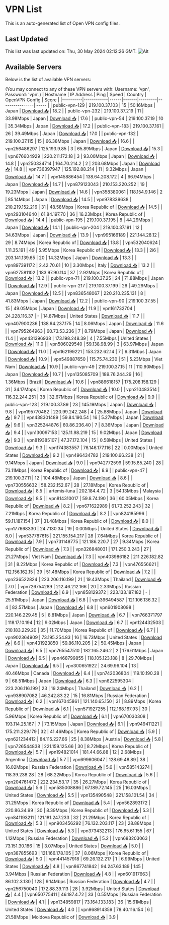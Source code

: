 # VPN List

This is an auto-generated list of Open VPN config files.

## Last Updated

This list was last updated on: Thu, 30 May 2024 02:12:26 GMT.
![Alt](https://repobeats.axiom.co/api/embed/186b98318ef1479477931607c1ad7d823f12451f.svg "Repobeats analytics image")

## Available Servers

Below is the list of available VPN servers:

(You may connect to any of these VPN servers with: Username: 'vpn', Password: 'vpn'.)
| Hostname | IP Address | Ping | Speed | Country | OpenVPN Config | Score |
|----------|------------|------|-------|---------|----------------| ----- |
| public-vpn-129 | 219.100.37.103 | 15 | 50.16Mbps | Japan | [Download 📥](./configs/server_0_JP.ovpn) | 18.2 |
| public-vpn-232 | 219.100.37.219 | 11 | 33.98Mbps | Japan | [Download 📥](./configs/server_1_JP.ovpn) | 17.6 |
| public-vpn-54 | 219.100.37.19 | 10 | 35.34Mbps | Japan | [Download 📥](./configs/server_2_JP.ovpn) | 17.2 |
| public-vpn-183 | 219.100.37.161 | 26 | 39.49Mbps | Japan | [Download 📥](./configs/server_3_JP.ovpn) | 17.0 |
| public-vpn-132 | 219.100.37.115 | 15 | 66.38Mbps | Japan | [Download 📥](./configs/server_4_JP.ovpn) | 16.6 |
| vpn256486297 | 125.193.9.85 | 3 | 65.89Mbps | Japan | [Download 📥](./configs/server_5_JP.ovpn) | 15.3 |
| vpn676604929 | 220.211.172.18 | 3 | 93.00Mbps | Japan | [Download 📥](./configs/server_6_JP.ovpn) | 14.8 |
| vpn250334714 | 164.70.214.2 | 2 | 203.68Mbps | Japan | [Download 📥](./configs/server_7_JP.ovpn) | 14.8 |
| vpn736397947 | 125.192.88.214 | 11 | 9.32Mbps | Japan | [Download 📥](./configs/server_8_JP.ovpn) | 14.7 |
| vpn145886454 | 138.64.208.172 | 4 | 66.94Mbps | Japan | [Download 📥](./configs/server_9_JP.ovpn) | 14.7 |
| vpn879123043 | 210.153.220.252 | 19 | 19.23Mbps | Japan | [Download 📥](./configs/server_10_JP.ovpn) | 14.6 |
| vpn358380061 | 118.154.9.146 | 2 | 85.14Mbps | Japan | [Download 📥](./configs/server_11_JP.ovpn) | 14.5 |
| vpn978339638 | 210.219.152.216 | 31 | 48.58Mbps | Korea Republic of | [Download 📥](./configs/server_12_KR.ovpn) | 14.5 |
| vpn293104640 | 61.84.197.70 | 36 | 16.23Mbps | Korea Republic of | [Download 📥](./configs/server_13_KR.ovpn) | 14.4 |
| public-vpn-195 | 219.100.37.195 | 8 | 44.29Mbps | Japan | [Download 📥](./configs/server_14_JP.ovpn) | 14.1 |
| public-vpn-204 | 219.100.37.181 | 12 | 34.63Mbps | Japan | [Download 📥](./configs/server_15_JP.ovpn) | 13.9 |
| vpn995166189 | 221.144.28.12 | 29 | 8.74Mbps | Korea Republic of | [Download 📥](./configs/server_16_KR.ovpn) | 13.8 |
| vpn532040624 | 1.11.35.191 | 49 | 5.95Mbps | Korea Republic of | [Download 📥](./configs/server_17_KR.ovpn) | 13.3 |
| 2i6 | 203.141.139.65 | 20 | 14.32Mbps | Japan | [Download 📥](./configs/server_18_JP.ovpn) | 13.3 |
| vpn897391172 | 2.42.70.61 | 10 | 3.30Mbps | Italy | [Download 📥](./configs/server_19_IT.ovpn) | 13.2 |
| vpn627581102 | 183.97.90.114 | 37 | 2.92Mbps | Korea Republic of | [Download 📥](./configs/server_20_KR.ovpn) | 13.2 |
| public-vpn-71 | 219.100.37.25 | 24 | 71.88Mbps | Japan | [Download 📥](./configs/server_21_JP.ovpn) | 12.9 |
| public-vpn-217 | 219.100.37.199 | 26 | 49.29Mbps | Japan | [Download 📥](./configs/server_22_JP.ovpn) | 12.5 |
| vpn836548067 | 220.210.235.131 | 8 | 41.83Mbps | Japan | [Download 📥](./configs/server_23_JP.ovpn) | 12.2 |
| public-vpn-90 | 219.100.37.55 | 15 | 49.05Mbps | Japan | [Download 📥](./configs/server_24_JP.ovpn) | 11.9 |
| vpn161732704 | 24.228.116.37 | - | 14.87Mbps | United States | [Download 📥](./configs/server_25_US.ovpn) | 11.7 |
| vpn407900236 | 138.64.237.175 | 14 | 8.06Mbps | Japan | [Download 📥](./configs/server_26_JP.ovpn) | 11.6 |
| vpn795264963 | 60.73.53.236 | 7 | 8.79Mbps | Japan | [Download 📥](./configs/server_27_JP.ovpn) | 11.4 |
| vpn431396938 | 173.198.248.39 | 4 | 7.55Mbps | United States | [Download 📥](./configs/server_28_US.ovpn) | 11.0 |
| vpn506029540 | 59.138.98.99 | 3 | 63.97Mbps | Japan | [Download 📥](./configs/server_29_JP.ovpn) | 11.0 |
| vpn162199221 | 153.232.62.14 | 7 | 9.31Mbps | Japan | [Download 📥](./configs/server_30_JP.ovpn) | 10.9 |
| vpn549887650 | 115.75.74.230 | 51 | 5.23Mbps | Viet Nam | [Download 📥](./configs/server_31_VN.ovpn) | 10.9 |
| public-vpn-49 | 219.100.37.15 | 11 | 110.90Mbps | Japan | [Download 📥](./configs/server_32_JP.ovpn) | 10.7 |
| vpn135085709 | 189.76.244.29 | 16 | 1.36Mbps | Brazil | [Download 📥](./configs/server_33_BR.ovpn) | 10.6 |
| vpn886618157 | 175.208.158.129 | 31 | 34.17Mbps | Korea Republic of | [Download 📥](./configs/server_34_KR.ovpn) | 10.0 |
| vpn210483514 | 116.32.244.251 | 38 | 32.67Mbps | Korea Republic of | [Download 📥](./configs/server_35_KR.ovpn) | 9.9 |
| public-vpn-123 | 219.100.37.89 | 23 | 145.19Mbps | Japan | [Download 📥](./configs/server_36_JP.ovpn) | 9.8 |
| vpn195770482 | 220.99.242.248 | 4 | 25.88Mbps | Japan | [Download 📥](./configs/server_37_JP.ovpn) | 9.7 |
| vpn438301489 | 59.84.190.54 | 16 | 5.27Mbps | Japan | [Download 📥](./configs/server_38_JP.ovpn) | 9.6 |
| vpn325244876 | 60.86.236.40 | 7 | 8.36Mbps | Japan | [Download 📥](./configs/server_39_JP.ovpn) | 9.4 |
| vpn130097153 | 125.11.98.219 | 15 | 9.02Mbps | Japan | [Download 📥](./configs/server_40_JP.ovpn) | 9.3 |
| vpn819385107 | 47.37.172.104 | 15 | 0.58Mbps | United States | [Download 📥](./configs/server_41_US.ovpn) | 9.3 |
| vpn174383557 | 76.146.177.116 | 22 | 0.00Mbps | United States | [Download 📥](./configs/server_42_US.ovpn) | 9.2 |
| vpn496434782 | 219.100.66.238 | 21 | 9.14Mbps | Japan | [Download 📥](./configs/server_43_JP.ovpn) | 9.0 |
| vpn942772599 | 59.15.85.240 | 28 | 73.11Mbps | Korea Republic of | [Download 📥](./configs/server_44_KR.ovpn) | 8.9 |
| public-vpn-47 | 219.100.37.11 | 12 | 104.48Mbps | Japan | [Download 📥](./configs/server_45_JP.ovpn) | 8.6 |
| vpn730556632 | 58.232.152.67 | 28 | 27.18Mbps | Korea Republic of | [Download 📥](./configs/server_46_KR.ovpn) | 8.5 |
| artemis-luna | 202.184.4.72 | 3 | 54.13Mbps | Malaysia | [Download 📥](./configs/server_47_MY.ovpn) | 8.5 |
| vpn814310017 | 59.8.74.190 | 36 | 60.05Mbps | Korea Republic of | [Download 📥](./configs/server_48_KR.ovpn) | 8.2 |
| vpn671622989 | 61.73.252.243 | 32 | 7.21Mbps | Korea Republic of | [Download 📥](./configs/server_49_KR.ovpn) | 8.2 |
| vpn824185996 | 59.11.187.154 | 37 | 31.48Mbps | Korea Republic of | [Download 📥](./configs/server_50_KR.ovpn) | 8.0 |
| vpn177668330 | 24.7.130.34 | 19 | 0.00Mbps | United States | [Download 📥](./configs/server_51_US.ovpn) | 8.0 |
| vpn537787615 | 221.155.154.217 | 28 | 7.64Mbps | Korea Republic of | [Download 📥](./configs/server_52_KR.ovpn) | 7.9 |
| vpn731148775 | 121.186.220.7 | 27 | 9.34Mbps | Korea Republic of | [Download 📥](./configs/server_53_KR.ovpn) | 7.3 |
| vpn326848031 | 171.250.3.243 | 27 | 21.27Mbps | Viet Nam | [Download 📥](./configs/server_54_VN.ovpn) | 7.3 |
| vpn403986182 | 211.226.182.82 | 31 | 8.22Mbps | Korea Republic of | [Download 📥](./configs/server_55_KR.ovpn) | 7.3 |
| vpn476556621 | 112.156.162.15 | 39 | 51.48Mbps | Korea Republic of | [Download 📥](./configs/server_56_KR.ovpn) | 7.2 |
| vpn236522824 | 223.206.116.199 | 21 | 19.43Mbps | Thailand | [Download 📥](./configs/server_57_TH.ovpn) | 7.0 |
| vpn726754289 | 212.46.212.166 | 20 | 2.33Mbps | Russian Federation | [Download 📥](./configs/server_58_RU.ovpn) | 6.9 |
| vpn858129372 | 223.133.187.182 | - | 25.51Mbps | Japan | [Download 📥](./configs/server_59_JP.ovpn) | 6.8 |
| vpn396494587 | 121.106.136.32 | 4 | 82.57Mbps | Japan | [Download 📥](./configs/server_60_JP.ovpn) | 6.8 |
| vpn601908098 | 220.146.229.45 | 5 | 8.81Mbps | Japan | [Download 📥](./configs/server_61_JP.ovpn) | 6.7 |
| vpn766371797 | 118.17.10.194 | 12 | 9.02Mbps | Japan | [Download 📥](./configs/server_62_JP.ovpn) | 6.7 |
| vpn124432503 | 210.183.229.20 | 35 | 11.70Mbps | Korea Republic of | [Download 📥](./configs/server_63_KR.ovpn) | 6.7 |
| vpn902364909 | 73.195.254.83 | 16 | 16.73Mbps | United States | [Download 📥](./configs/server_64_US.ovpn) | 6.6 |
| vpn431923850 | 59.86.110.205 | 2 | 50.45Mbps | Japan | [Download 📥](./configs/server_65_JP.ovpn) | 6.5 |
| vpn765547510 | 182.165.246.2 | 2 | 176.61Mbps | Japan | [Download 📥](./configs/server_66_JP.ovpn) | 6.5 |
| vpn468799855 | 118.105.123.188 | 8 | 29.70Mbps | Japan | [Download 📥](./configs/server_67_JP.ovpn) | 6.5 |
| vpn300651922 | 24.69.96.104 | 13 | 40.46Mbps | Canada | [Download 📥](./configs/server_68_CA.ovpn) | 6.4 |
| vpn742036804 | 119.10.190.28 | 9 | 68.51Mbps | Japan | [Download 📥](./configs/server_69_JP.ovpn) | 6.3 |
| vpn622595304 | 223.206.116.199 | 23 | 19.24Mbps | Thailand | [Download 📥](./configs/server_70_TH.ovpn) | 6.2 |
| vpn938907082 | 46.242.83.22 | 15 | 16.81Mbps | Russian Federation | [Download 📥](./configs/server_71_RU.ovpn) | 6.2 |
| vpn167045861 | 121.140.65.150 | 31 | 8.89Mbps | Korea Republic of | [Download 📥](./configs/server_72_KR.ovpn) | 6.1 |
| vpn571927255 | 112.168.167.93 | 30 | 5.96Mbps | Korea Republic of | [Download 📥](./configs/server_73_KR.ovpn) | 6.1 |
| vpn670030308 | 193.114.25.167 | 7 | 73.15Mbps | Japan | [Download 📥](./configs/server_74_JP.ovpn) | 6.1 |
| vpn949411221 | 175.211.229.179 | 32 | 41.46Mbps | Korea Republic of | [Download 📥](./configs/server_75_KR.ovpn) | 5.9 |
| vpn621234412 | 84.115.227.66 | 25 | 8.38Mbps | Austria | [Download 📥](./configs/server_76_AT.ovpn) | 5.8 |
| vpn726544838 | 221.159.125.66 | 30 | 8.72Mbps | Korea Republic of | [Download 📥](./configs/server_77_KR.ovpn) | 5.7 |
| vpn194821014 | 181.44.66.88 | 12 | 2.68Mbps | Argentina | [Download 📥](./configs/server_78_AR.ovpn) | 5.7 |
| vpn699606047 | 128.69.48.89 | 38 | 16.02Mbps | Russian Federation | [Download 📥](./configs/server_79_RU.ovpn) | 5.6 |
| vpn585143274 | 118.39.238.28 | 28 | 68.22Mbps | Korea Republic of | [Download 📥](./configs/server_80_KR.ovpn) | 5.6 |
| vpn204761472 | 222.234.53.17 | 35 | 26.27Mbps | Korea Republic of | [Download 📥](./configs/server_81_KR.ovpn) | 5.6 |
| vpn585008886 | 67.189.72.145 | 25 | 16.03Mbps | United States | [Download 📥](./configs/server_82_US.ovpn) | 5.5 |
| vpn135490548 | 221.158.101.54 | 34 | 31.25Mbps | Korea Republic of | [Download 📥](./configs/server_83_KR.ovpn) | 5.4 |
| vpn562893172 | 220.86.34.99 | 30 | 8.39Mbps | Korea Republic of | [Download 📥](./configs/server_84_KR.ovpn) | 5.3 |
| vpn841193211 | 121.181.247.233 | 32 | 21.29Mbps | Korea Republic of | [Download 📥](./configs/server_85_KR.ovpn) | 5.3 |
| vpn903456292 | 76.132.203.117 | 23 | 28.88Mbps | United States | [Download 📥](./configs/server_86_US.ovpn) | 5.3 |
| vpn373432213 | 176.65.61.155 | 67 | 1.12Mbps | Russian Federation | [Download 📥](./configs/server_87_RU.ovpn) | 5.2 |
| vpn683203063 | 73.151.30.186 | 15 | 3.07Mbps | United States | [Download 📥](./configs/server_88_US.ovpn) | 5.0 |
| vpn387855693 | 121.166.178.105 | 37 | 8.06Mbps | Korea Republic of | [Download 📥](./configs/server_89_KR.ovpn) | 5.0 |
| vpn441457918 | 69.26.132.217 | 1 | 6.99Mbps | United States | [Download 📥](./configs/server_90_US.ovpn) | 4.8 |
| vpn867741842 | 94.247.63.189 | 145 | 3.94Mbps | Russian Federation | [Download 📥](./configs/server_91_RU.ovpn) | 4.8 |
| vpn601917663 | 86.102.3.130 | 128 | 9.14Mbps | Russian Federation | [Download 📥](./configs/server_92_RU.ovpn) | 4.7 |
| vpn256750040 | 172.88.39.113 | 28 | 3.92Mbps | United States | [Download 📥](./configs/server_93_US.ovpn) | 4.4 |
| vpn650775411 | 46.187.4.72 | 33 | 0.55Mbps | Russian Federation | [Download 📥](./configs/server_94_RU.ovpn) | 4.1 |
| vpn134859817 | 73.164.133.183 | 36 | 15.61Mbps | United States | [Download 📥](./configs/server_95_US.ovpn) | 4.0 |
| vpn968914359 | 78.40.116.154 | 6 | 21.58Mbps | Moldova Republic of | [Download 📥](./configs/server_96_MD.ovpn) | 3.9 |
